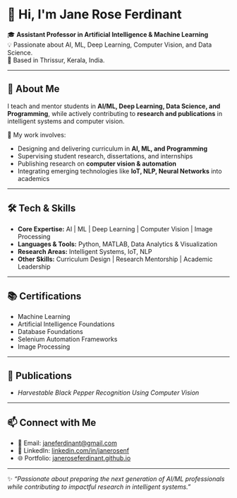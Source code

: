 # 👋 Hi, I'm Jane Rose Ferdinant  

🎓 **Assistant Professor in Artificial Intelligence & Machine Learning**  
💡 Passionate about AI, ML, Deep Learning, Computer Vision, and Data Science.  
📍 Based in Thrissur, Kerala, India.  

---

## 🚀 About Me  
I teach and mentor students in **AI/ML, Deep Learning, Data Science, and Programming**, while actively contributing to **research and publications** in intelligent systems and computer vision.  

🔬 My work involves:  
- Designing and delivering curriculum in **AI, ML, and Programming**  
- Supervising student research, dissertations, and internships  
- Publishing research on **computer vision & automation**  
- Integrating emerging technologies like **IoT, NLP, Neural Networks** into academics  

---

## 🛠️ Tech & Skills  
- **Core Expertise:** AI | ML | Deep Learning | Computer Vision | Image Processing  
- **Languages & Tools:** Python, MATLAB, Data Analytics & Visualization  
- **Research Areas:** Intelligent Systems, IoT, NLP  
- **Other Skills:** Curriculum Design | Research Mentorship | Academic Leadership  

---

## 📚 Certifications  
- Machine Learning  
- Artificial Intelligence Foundations  
- Database Foundations  
- Selenium Automation Frameworks  
- Image Processing  

---

## 📖 Publications  
- *Harvestable Black Pepper Recognition Using Computer Vision*  

---

## 📫 Connect with Me  
- 📧 Email: [janeferdinant@gmail.com](mailto:janeferdinant@gmail.com)  
- 🔗 LinkedIn: [linkedin.com/in/janerosenf](https://www.linkedin.com/in/janerosenf)  
- 🌐 Portfolio: [janeroseferdinant.github.io](https://janeroseferdinant.github.io)  

---

✨ *“Passionate about preparing the next generation of AI/ML professionals while contributing to impactful research in intelligent systems.”*  


<!---
Janeferdinant/Janeferdinant is a ✨ special ✨ repository because its `README.md` (this file) appears on your GitHub profile.
You can click the Preview link to take a look at your changes.
--->
